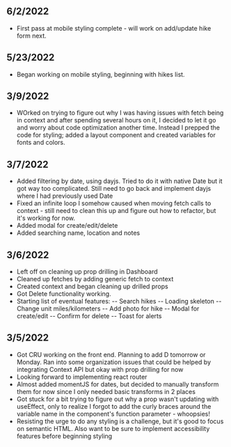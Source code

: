 ## 6/2/2022

- First pass at mobile styling complete - will work on add/update hike form next.

## 5/23/2022

- Began working on mobile styling, beginning with hikes list.

## 3/9/2022

- WOrked on trying to figure out why I was having issues with fetch being in context and after spending several hours on it, I decided to let it go and worry about code optimization another time. Instead I prepped the code for styling; added a layout component and created variables for fonts and colors.

## 3/7/2022

- Added filtering by date, using dayjs. Tried to do it with native Date but it got way too complicated. Still need to go back and implement dayjs where I had previously used Date
- Fixed an infinite loop I somehow caused when moving fetch calls to context - still need to clean this up and figure out how to refactor, but it's working for now.
- Added modal for create/edit/delete
- Added searching name, location and notes

## 3/6/2022

- Left off on cleaning up prop drilling in Dashboard
- Cleaned up fetches by adding generic fetch to context
- Created context and began cleaning up drilled props
- Got Delete functionality working.
- Starting list of eventual features:
  -- Search hikes
  -- Loading skeleton
  -- Change unit miles/kilometers
  -- Add photo for hike
  -- Modal for create/edit
  -- Confirm for delete
  -- Toast for alerts

## 3/5/2022

- Got CRU working on the front end. Planning to add D tomorrow or Monday. Ran into some organization issues that could be helped by integrating Context API but okay with prop drilling for now
- Looking forward to implementing react router
- Almost added momentJS for dates, but decided to manually transform them for now since I only needed basic transforms in 2 places
- Got stuck for a bit trying to figure out why a prop wasn't updating with useEffect, only to realize I forgot to add the curly braces around the variable name in the component's function parameter - whoopsies!
- Resisting the urge to do any styling is a challenge, but it's good to focus on semantic HTML. Also want to be sure to implement accessibility features before beginning styling
